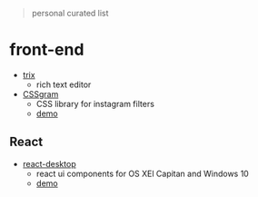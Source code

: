 > personal curated list



# front-end
- [trix][1]
  - rich text editor
- [CSSgram][4]
  - CSS library for instagram filters
  - [demo][5]

## React
- [react-desktop][2]
  - react ui components for OS XEl Capitan and Windows 10
  - [demo][3]


[1]: https://github.com/basecamp/trix
[2]: https://github.com/gabrielbull/react-desktop
[3]: http://gabrielbull.github.io/react-desktop/demo/
[4]: https://github.com/una/CSSgram
[5]: http://una.im/CSSgram/

